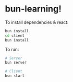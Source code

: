 # bun-learning!

To install dependencies & react:

```bash
bun install
cd client
bun install
```

To run:

```bash
# Server
bun server

# Client
bun start
```
